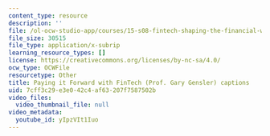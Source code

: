 ```yaml
---
content_type: resource
description: ''
file: /ol-ocw-studio-app/courses/15-s08-fintech-shaping-the-financial-world-spring-2020/yIpzVIt1Iuo_captions.webvtt
file_size: 30515
file_type: application/x-subrip
learning_resource_types: []
license: https://creativecommons.org/licenses/by-nc-sa/4.0/
ocw_type: OCWFile
resourcetype: Other
title: Paying it Forward with FinTech (Prof. Gary Gensler) captions
uid: 7cff3c29-e3e0-42c4-af63-207f7587502b
video_files:
  video_thumbnail_file: null
video_metadata:
  youtube_id: yIpzVIt1Iuo
---
```

